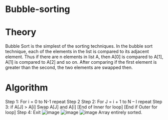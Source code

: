# Bubble-sorting
# Theory
Bubble Sort is the simplest of the sorting techniques.
In the bubble sort technique, each of the elements in the list is compared to its adjacent element. Thus if there are n elements in list A, then A[0] is compared to A[1], A[1] is compared to A[2] and so on.
After comparing if the first element is greater than the second, the two elements are swapped then.

# Algorithm
Step 1: For i = 0 to N-1 repeat Step 2
Step 2: For J = i + 1 to N – I repeat
              Step 3: if A[J] > A[i]
Swap A[J] and A[i]
[End of Inner for loop]
[End if Outer for loop]
Step 4: Exit
![image](https://github.com/prishakhemani/Bubble-sorting/assets/142494518/654b406a-0e72-4317-83b2-520827835be1)
![image](https://github.com/prishakhemani/Bubble-sorting/assets/142494518/67aedc28-06e6-4dc0-9a08-5d4b9863ac88)
![image](https://github.com/prishakhemani/Bubble-sorting/assets/142494518/419891fd-1ed7-4e6d-99f1-18eda47d07dd)
Array entirely sorted.
